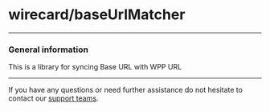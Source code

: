 # wirecard/baseUrlMatcher

***
### General information 
This is a library for syncing Base URL with WPP URL
***

If you have any questions or need further assistance do not hesitate to contact our [support teams](mailto:support.at@wirecard.com ).
